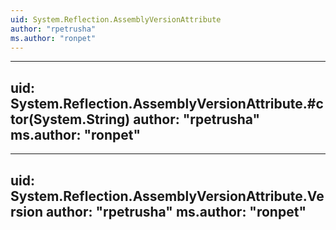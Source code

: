 ```yaml
---
uid: System.Reflection.AssemblyVersionAttribute
author: "rpetrusha"
ms.author: "ronpet"
---
```


---
uid: System.Reflection.AssemblyVersionAttribute.#ctor(System.String)
author: "rpetrusha"
ms.author: "ronpet"
---

---
uid: System.Reflection.AssemblyVersionAttribute.Version
author: "rpetrusha"
ms.author: "ronpet"
---
